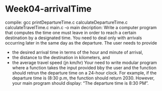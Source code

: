 # Week04-arrivalTime
compile:
gcc printDepartureTime.c calculateDepartureTime.c calculateTravelTime.c main.c -o main
decription:
Write a computer program that computes the time one must leave in order to reach a certain
destination by a designated time.
You need to deal only with arrivals occurring later in the same day as the departure.
The user needs to provide
- the desired arrival time in terms of the hour and minute of arrival,
- the distance to the destination in kilometers, and
- the average travel speed (jn km/hr)
Your need to write modular program where a function takes the input provided bby the user
and the function should retrun the departure time on a 24-hour clock. For example, if the
departure time is (8:30 p.m, the function should return 2030. However, your main program
should display: “The departure time is 8:30 PM”.
